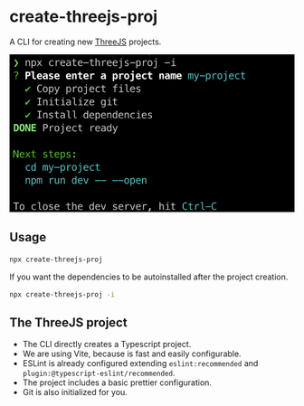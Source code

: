 # create-threejs-proj

A CLI for creating new [ThreeJS](https://threejs.org/) projects.

<p align="center">
  <img src="https://github.com/ivaneffable/create-threejs-proj/blob/main/screenshot.png?raw=true" width="800">
</p>

## Usage

```sh
npx create-threejs-proj
```

If you want the dependencies to be autoinstalled after the project creation.

```sh
npx create-threejs-proj -i
```

## The ThreeJS project

- The CLI directly creates a Typescript project.
- We are using Vite, because is fast and easily configurable.
- ESLint is already configured extending `eslint:recommended` and `plugin:@typescript-eslint/recommended`.
- The project includes a basic prettier configuration.
- Git is also initialized for you.
